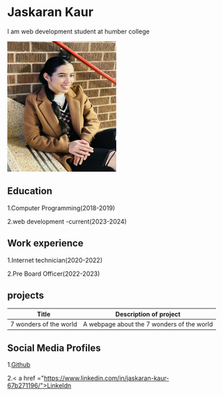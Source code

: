 # Jaskaran Kaur
 I am web development student at humber college

<img src=jas.jpg width="250px" height="300px">

## Education
1.Computer Programming(2018-2019)

2.web development -current(2023-2024)

## Work experience
1.Internet technician(2020-2022)

2.Pre Board Officer(2022-2023)


## projects
|Title  |  Description of project|
|-------|------------------------|
| 7 wonders of the world | A webpage about the 7 wonders of the world |

## Social Media Profiles
1.<a href= "https://github.com/Jaskaran009">Github</a>

2.< a href ="https://www.linkedin.com/in/jaskaran-kaur-67b271196/">Linkeldn</a>




